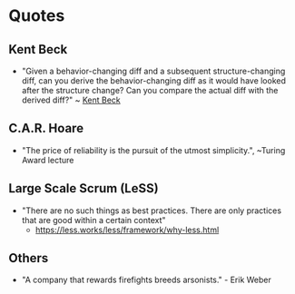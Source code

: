 
# Quotes


## Kent Beck

- "Given a behavior-changing diff and a subsequent structure-changing diff, can you derive the behavior-changing diff as it would have looked after the structure change? Can you compare the actual diff with the derived diff?" ~ [Kent Beck](https://twitter.com/KentBeck/status/1141744893200494592)



## C.A.R. Hoare

- "The price of reliability is the pursuit of the utmost simplicity.", ~Turing Award lecture


## Large Scale Scrum (LeSS)
- "There are no such things as best practices. There are only practices that are good within a certain context"
  + https://less.works/less/framework/why-less.html


## Others
- "A company that rewards firefights breeds arsonists." - Erik Weber


